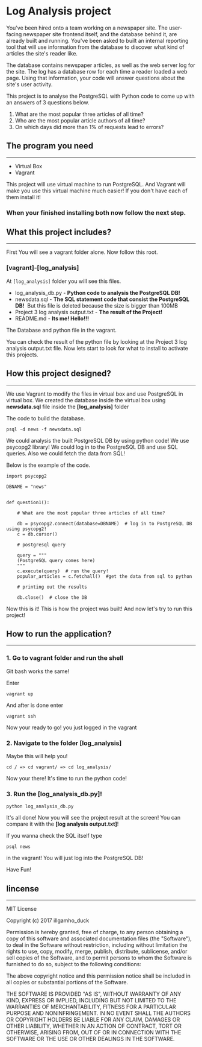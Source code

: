 # Log Analysis project

You've been hired onto a team working on a newspaper site. The user-facing newspaper site frontend itself, and the database behind it, are already built and running. You've been asked to built an internal reporting tool that will use information from the database to discover what kind of articles the site's reader like.

The database contains newspaper articles, as well as the web server log for the site. The log has a database row for each time a reader loaded a web page. Using that information, your code will answer questions about the site's user activity.

This project is to analyse the PostgreSQL with Python code to come up with an answers of 3 questions below.

1. What are the most popular three articles of all time?
2. Who are the most popular article authors of all time?
3. On which days did more than 1% of requests lead to errors?

## The program you need
___

* Virtual Box
* Vagrant

This project will use virtual machine to run PostgreSQL.
And Vagrant will make you use this virtual machine much easier!
If you don't have each of them install it!

### When your finished installing both now follow the next step.

## What this project includes?
___

First You will see a vagrant folder alone.
Now follow this root.

### [vagrant]-[log_analysis]

At `[log_analysis]` folder you will see this files.

* log_analysis_db.py - **Python code to analysis the PostgreSQL DB!**
* newsdata.sql - **The SQL statement code that consist the PostgreSQL DB!**  But this file is deleted because the size is bigger than 100MB
* Project 3 log analysis output.txt - **The result of the Project!**
* README.md - **Its me! Hello!!!**

The Database and python file in the vagrant.

You can check the result of the python file by looking at the Project 3 log analysis output.txt file. Now lets start to look for what to install to activate this projects.

## How this project designed?
___

We use Vagrant to modify the files in virtual box and use PostgreSQL in virtual box.
We created the database inside the virtual box using **newsdata.sql** file inside
the **[log_analysis]** folder

The code to build the database.
```
psql -d news -f newsdata.sql
```

We could analysis the built PostgreSQL DB by using python code!
We use psycopg2 library! We could log in to the PostgreSQL DB and use SQL queries.
Also we could fetch the data from SQL!

Below is the example of the code.

```
import psycopg2

DBNAME = "news"


def question1():

    # What are the most popular three articles of all time?

    db = psycopg2.connect(database=DBNAME)  # log in to PostgreSQL DB using psycopg2!
    c = db.cursor()

    # postgresql query

    query = """
    (PostgreSQL query comes here)
    """
    c.execute(query)  # run the query!
    popular_articles = c.fetchall()  #get the data from sql to python

    # printing out the results

    db.close()  # close the DB
```

Now this is it! This is how the project was built!
And now let's try to run this project!

## How to run the application?
___
### 1. Go to vagrant folder and run the shell

Git bash works the same!

Enter 
```
vagrant up
```

And after is done enter

```
vagrant ssh
```

Now your ready to go! you just logged in the vagrant


### 2. Navigate to the folder [log_analysis]

Maybe this will help you!

```
cd / => cd vagrant/ => cd log_analysis/
```

Now your there! It's time to run the python code!

### 3. Run the [log_analysis_db.py]!

```
python log_analysis_db.py
```
It's all done! Now you will see the project result at the screen!
You can compare it with the **[log analysis output.txt]**!

If you wanna check the SQL itself type
```
psql news
```
in the vagrant! You will just log into the PostgreSQL DB!

Have Fun!


## lincense
___
MIT License

Copyright (c) 2017 illgamho_duck

Permission is hereby granted, free of charge, to any person obtaining a copy
of this software and associated documentation files (the "Software"), to deal
in the Software without restriction, including without limitation the rights
to use, copy, modify, merge, publish, distribute, sublicense, and/or sell
copies of the Software, and to permit persons to whom the Software is
furnished to do so, subject to the following conditions:

The above copyright notice and this permission notice shall be included in all
copies or substantial portions of the Software.

THE SOFTWARE IS PROVIDED "AS IS", WITHOUT WARRANTY OF ANY KIND, EXPRESS OR
IMPLIED, INCLUDING BUT NOT LIMITED TO THE WARRANTIES OF MERCHANTABILITY,
FITNESS FOR A PARTICULAR PURPOSE AND NONINFRINGEMENT. IN NO EVENT SHALL THE
AUTHORS OR COPYRIGHT HOLDERS BE LIABLE FOR ANY CLAIM, DAMAGES OR OTHER
LIABILITY, WHETHER IN AN ACTION OF CONTRACT, TORT OR OTHERWISE, ARISING FROM,
OUT OF OR IN CONNECTION WITH THE SOFTWARE OR THE USE OR OTHER DEALINGS IN THE
SOFTWARE.
